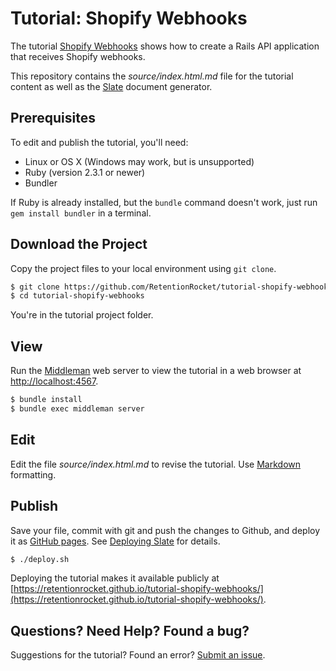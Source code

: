 
# Tutorial: Shopify Webhooks

The tutorial [Shopify Webhooks](https://retentionrocket.github.io/tutorial-shopify-webhooks/) shows how to create a Rails API application that receives Shopify webhooks.

This repository contains the *source/index.html.md* file for the tutorial content as well as the [Slate](https://github.com/lord/slate) document generator.

## Prerequisites

To edit and publish the tutorial, you'll need:

 - Linux or OS X (Windows may work, but is unsupported)
 - Ruby (version 2.3.1 or newer)
 - Bundler

If Ruby is already installed, but the `bundle` command doesn't work, just run `gem install bundler` in a terminal.

## Download the Project

Copy the project files to your local environment using `git clone`.

```bash
$ git clone https://github.com/RetentionRocket/tutorial-shopify-webhooks
$ cd tutorial-shopify-webhooks
```

You're in the tutorial project folder.

## View

Run the [Middleman](https://middlemanapp.com/) web server to view the tutorial in a web browser at [http://localhost:4567](http://localhost:4567).

```bash
$ bundle install
$ bundle exec middleman server
```

## Edit

Edit the file *source/index.html.md* to revise the tutorial. Use [Markdown](https://en.wikipedia.org/wiki/Markdown) formatting.

## Publish

Save your file, commit with git and push the changes to Github, and deploy it as [GitHub pages](https://pages.github.com/). See [Deploying Slate](https://github.com/lord/slate/wiki/Deploying-Slate) for details.

```bash
$ ./deploy.sh
```

Deploying the tutorial makes it available publicly at [https://retentionrocket.github.io/tutorial-shopify-webhooks/](https://retentionrocket.github.io/tutorial-shopify-webhooks/).

## Questions? Need Help? Found a bug?

Suggestions for the tutorial? Found an error? [Submit an issue](https://github.com/RetentionRocket/tutorial-shopify-webhooks/issues).
